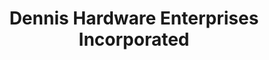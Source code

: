 ---
title: "Dennis Hardware Enterprises Incorporated"
url: /zamboanga-city/dennis-hardware-enterprises-incorporated/
shop: hardware
---